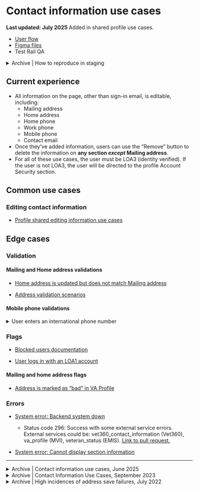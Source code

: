 # Contact information use cases
**Last updated: July 2025** Added in shared profile use cases.

- [User flow](https://app.mural.co/t/departmentofveteransaffairs9999/m/departmentofveteransaffairs9999/1748544816643/8147634738618bff171962ce84b2f940c888fb03?wid=0-1749014970296&outline=open)
- [Figma files](https://www.figma.com/design/bFdl7MEIda4ExZIQuot84r/Profile---Contact-Information?node-id=3123-34667&t=HML77KqMVILaoozm-1)
- Test Rail QA

<details><summary>Archive | How to reproduce in staging</summary>

- [User needs to add, edit, or remove contact information (addresses, phone numbers, or contact email)](https://github.com/department-of-veterans-affairs/va.gov-team/blob/master/products/identity-personalization/profile/contact-information/use-cases/add-edit-delete-contact-info.md#how-to-reproduce)
- [Home address is updated but does not match Mailing address](https://github.com/department-of-veterans-affairs/va.gov-team/blob/master/products/identity-personalization/profile/contact-information/use-cases/address-update-home-mailing-mismatch.md#staging-users)
- [Address validation](https://github.com/department-of-veterans-affairs/va.gov-team/blob/master/products/identity-personalization/profile/contact-information/use-cases/address-validation.md#how-to-reproduce)
- [Mailing address is flagged as “bad” in VA Profile](https://github.com/department-of-veterans-affairs/va.gov-team/blob/master/products/identity-personalization/profile/contact-information/use-cases/address-marked-as-bad.md#how-to-reproduce)

</details>


## Current experience
- All information on the page, other than sign-in email, is editable, including:
	- Mailing address
	- Home address
	- Home phone
	- Work phone
	- Mobile phone
	- Contact email
- Once they’ve added information, users can use the “Remove” button to delete the information on **any section *except* Mailing address**.
- For all of these use cases, the user must be LOA3 (identity verified). If the user is not LOA3, the user will be directed to the profile Account Security section.


## Common use cases
### Editing contact information
- [Profile shared editing information use cases](https://github.com/department-of-veterans-affairs/va.gov-team/blob/master/products/identity-personalization/profile/use-cases/profile-shared-use-cases.md#editing-information)


## Edge cases
### Validation
#### Mailing and Home address validations
- [Home address is updated but does not match Mailing address](https://github.com/department-of-veterans-affairs/va.gov-team/blob/master/products/identity-personalization/profile/contact-information/use-cases/address-update-home-mailing-mismatch.md) 

- [Address validation scenarios](https://github.com/department-of-veterans-affairs/va.gov-team/blob/master/products/identity-personalization/profile/contact-information/use-cases/address-validation.md)

#### Mobile phone validations

<details><summary>User enters an international phone number</summary>

- **Use case:** If a user enters an international phone number in the mobile phone section they will be informed via modal that they cannot receive text notifications with an international phone number. They are not stopped from completing this task.
- **Status code:** TBD
- **Format:** [Warning modal](https://design.va.gov/components/modal/#warning)
- [Link to designs](https://www.figma.com/design/bFdl7MEIda4ExZIQuot84r/Profile---Contact-Information?node-id=3184-28915&t=Lec9VMwUOLJiae7J-1)
- [Link to code]
- **Content:**

Header: We can’t send text notifications to international phone numbers

[user entered number] is an international phone number. If you save this number, you won’t receive text notifications.

Primary button: Save the number you entered

Secondary button: Edit the number you entered

</details>


### Flags
- [Blocked users documentation](https://github.com/department-of-veterans-affairs/va.gov-team/blob/master/products/identity-personalization/profile/use-cases/blocked-account.md)

- [User logs in with an LOA1 account](https://github.com/department-of-veterans-affairs/va.gov-team/blob/master/products/identity-personalization/profile/use-cases/loa1-user.md)

#### Mailing and home address flags
- [Address is marked as “bad” in VA Profile](https://github.com/department-of-veterans-affairs/va.gov-team/blob/master/products/identity-personalization/profile/contact-information/use-cases/address-marked-as-bad.md)


### Errors

- [System error: Backend system down](https://github.com/department-of-veterans-affairs/va.gov-team/blob/master/products/identity-personalization/profile/use-cases/profile-shared-use-cases.md#system-errors)
   - Status code 296: Success with some external service errors. External services could be: vet360_contact_information (Vet360), va_profile (MVI), veteran_status (EMIS). [Link to pull request.](https://github.com/department-of-veterans-affairs/vets-api/pull/2738)

- [System error: Cannot display section information](https://github.com/department-of-veterans-affairs/va.gov-team/blob/master/products/identity-personalization/profile/use-cases/profile-shared-use-cases.md#system-errors)

---

<details><summary>Archive | Contact information use cases, June 2025</summary>

# Contact information use cases
**Last updated: July 2025** Added in shared profile use cases.

- [User flow](https://app.mural.co/t/departmentofveteransaffairs9999/m/departmentofveteransaffairs9999/1748544816643/8147634738618bff171962ce84b2f940c888fb03?wid=0-1749014970296&outline=open)
- [Figma files](https://www.figma.com/design/bFdl7MEIda4ExZIQuot84r/Profile---Contact-Information?node-id=3123-34667&t=HML77KqMVILaoozm-1)
- Test Rail QA

<details><summary>Archive | How to reproduce in staging</summary>

- [User needs to add, edit, or remove contact information (addresses, phone numbers, or contact email)](https://github.com/department-of-veterans-affairs/va.gov-team/blob/master/products/identity-personalization/profile/contact-information/use-cases/add-edit-delete-contact-info.md#how-to-reproduce)
- [Home address is updated but does not match Mailing address](https://github.com/department-of-veterans-affairs/va.gov-team/blob/master/products/identity-personalization/profile/contact-information/use-cases/address-update-home-mailing-mismatch.md#staging-users)
- [Address validation](https://github.com/department-of-veterans-affairs/va.gov-team/blob/master/products/identity-personalization/profile/contact-information/use-cases/address-validation.md#how-to-reproduce)
- [Mailing address is flagged as “bad” in VA Profile](https://github.com/department-of-veterans-affairs/va.gov-team/blob/master/products/identity-personalization/profile/contact-information/use-cases/address-marked-as-bad.md#how-to-reproduce)

</details>


## Current experience
- All information on the page, other than sign-in email, is editable, including:
	- Mailing address
	- Home address
	- Home phone
	- Work phone
	- Mobile phone
	- Contact email
- Once they’ve added information, users can use the “Remove” button to delete the information on **any section *except* Mailing address**.
- For all of these use cases, the user must be LOA3 (identity verified). If the user is not LOA3, the user will be directed to the profile Account Security section.


## Common use cases
### Editing contact information
- [Profile shared editing information use cases](https://github.com/department-of-veterans-affairs/va.gov-team/blob/master/products/identity-personalization/profile/use-cases/profile-shared-use-cases.md#editing-information)

### User logs in with LOA3 account
<details><summary>Adding information</summary>

- **Use case:** For each section without information on file, i.e. a `null` value, the user will see the name of the section and prompt that tells them they can edit their profile to add [section information]. Clicking the Edit button will put the section into an inline edit mode.
- **Status code:** None
- **Format:** See designs
- [Links to designs](https://www.figma.com/design/bFdl7MEIda4ExZIQuot84r/Profile---Contact-Information?node-id=3123-35605&t=HML77KqMVILaoozm-1)
- **Content:** See designs

</details>


<details><summary>Editing information</summary>

- **Use case:** Clicking the Edit button will put the section into edit mode and reveal the editable fields inline. If there are input errors they show inline with the input field.
- **Status code:** None
- **Format:** See designs
- Links to designs
   - [Address](https://www.figma.com/design/bFdl7MEIda4ExZIQuot84r/Profile---Contact-Information?node-id=3123-35977&t=HML77KqMVILaoozm-1)
   - [Phone number](https://www.figma.com/design/bFdl7MEIda4ExZIQuot84r/Profile---Contact-Information?node-id=3130-24667&t=HML77KqMVILaoozm-1)
   - [Email address](https://www.figma.com/design/bFdl7MEIda4ExZIQuot84r/Profile---Contact-Information?node-id=3132-24668&t=HML77KqMVILaoozm-1)
- **Content:** See designs

</details>


<details><summary>Save in progress alert</summary>

- **Use case:** Shows while the users information is in the process of being saved. Field value and buttons are hidden since there is an action in progress, and we’re waiting for a response to display the correct field value.
- **Status code:** TBD
- **Format:** [Slim information alert](https://design.va.gov/components/alert/#examples---slim-alert)
- [Link to designs](https://www.figma.com/design/bFdl7MEIda4ExZIQuot84r/Profile---Contact-Information?node-id=3143-14380&t=MGmcos4rzcFh3Q1H-1)
- **Content:** We’re working on saving your new [information type]. We’ll show it here once it’s saved.

</details>


<details><summary>Saving information</summary>

- **Use case:** Changes are saved once the user presses the Save button. Once the form is successfully saved, the user is returned to read mode and a slim success alert should display below the section header.
- **Status code:** TBD
- **Format:** [Slim success alert](https://design.va.gov/components/alert/#examples---slim-alert)
- [Link to designs](https://www.figma.com/design/bFdl7MEIda4ExZIQuot84r/Profile---Contact-Information?node-id=3143-14380&t=V3lMgUB50CWCTPrv-1)
- **Content:** Update saved.

</details>


<details><summary>Removing information</summary>

- **Use case:** Clicking the remove button will trigger a modal prompting the user to confirm they want to remove their information. All entered information can be removed, **other than mailing address.**
- **Status code:** None
- **Format:** [Warning modal](https://design.va.gov/components/modal/#warning)
- [Link to designs](https://www.figma.com/design/bFdl7MEIda4ExZIQuot84r/Profile---Contact-Information?node-id=3143-17044&t=V3lMgUB50CWCTPrv-1)
- **Content:**

Header: Are you sure?

This will remove your [section header title] across these VA benefits and services:

- VA health care (including prescriptions, appointment reminders, lab and test results, and communications from your VA medical center)
- Disability compensation
- Pension benefits
- Claims and appeals
- Veteran Readiness and Employment (VR&E)

You can always come back to your profile later if you want to add this home phone number again.

Primary button: Yes, remove my information
Secondary button: No, cancel these changes

</details>


<details><summary>Canceling edit changes</summary>

- **Use case:** If a user has made changes to any form field, has not correctly or completely filled out the field, and hits cancel, they will trigger an inline error.
	- If the field is correctly and completely filled out, or they hit cancel a second time, they'll see a modal warning message asking to confirm if they want to leave edit mode.
- **Status code:** None
- **Format:** [Warning modal](https://design.va.gov/components/modal/#warning)
- [Links to designs](https://www.figma.com/design/bFdl7MEIda4ExZIQuot84r/Profile---Contact-Information?node-id=3143-17044&t=V3lMgUB50CWCTPrv-1)
- **Content:**

Header: Cancel changes?

You haven’t finished editing and saving the changes to your [H3 section title]. If you cancel now, we won’t save your changes.

Primary button: Yes, cancel my changes
Secondary button: No, go back to editing

</details>


## Edge cases
### Validation
The overall feature has no validation use cases. Specific address validation below.

### Flags
[Blocked users documentation](https://github.com/department-of-veterans-affairs/va.gov-team/blob/master/products/identity-personalization/profile/use-cases/blocked-account.md)

[User logs in with an LOA1 account](https://github.com/department-of-veterans-affairs/va.gov-team/blob/master/products/identity-personalization/profile/use-cases/loa1-user.md)

### Errors

<details><summary>Backend system down</summary>

- **Use case:** Cannot connect to the back end.
- **Status code:**
   - 296: Success with some external service errors. External services could be: vet360_contact_information (Vet360), va_profile (MVI), veteran_status (EMIS). [Link to pull request.](https://github.com/department-of-veterans-affairs/vets-api/pull/2738)
- **Format:** [Warning alert component](https://design.va.gov/components/alert/#warning-alert)
- [Link to designs](https://www.figma.com/design/bFdl7MEIda4ExZIQuot84r/Profile---Contact-Information?node-id=3147-17046&t=V3lMgUB50CWCTPrv-1)
- [Link to code]
- **Content:**

H2: This page isn't available right now

We’re sorry. Something went wrong on our end. Refresh this page or try again later.	

</details>


<details><summary>Save error: Information can’t be saved</summary>

- **Use case:** If we can’t write to the backend for any reason, a generic error message is displayed under the section header.
   - If the save continues to fail, the user is returned to read mode with an error displayed in the section they attempted to edit.
- **Status code:** TBD
- **Format:** [Error alert component](https://design.va.gov/components/alert/#error-alert)
- [Link to designs](https://www.figma.com/design/bFdl7MEIda4ExZIQuot84r/Profile---Contact-Information?node-id=3143-14380&t=V3lMgUB50CWCTPrv-1)
- **Content:**

We’re sorry. We can’t update your information right now. We’re working to fix this problem. Try again later.

</details>


### Mailing and Home address section
#### Validation
- [Home address is updated but does not match Mailing address](https://github.com/department-of-veterans-affairs/va.gov-team/blob/master/products/identity-personalization/profile/contact-information/use-cases/address-update-home-mailing-mismatch.md) 
- [Address validation scenarios](https://github.com/department-of-veterans-affairs/va.gov-team/blob/master/products/identity-personalization/profile/contact-information/use-cases/address-validation.md)


#### Flags 
- [Address is marked as “bad” in VA Profile](https://github.com/department-of-veterans-affairs/va.gov-team/blob/master/products/identity-personalization/profile/contact-information/use-cases/address-marked-as-bad.md)


#### Errors
No additional error states for addresses.


### Mobile phone section
#### Validation

<details><summary>User enters an international phone number</summary>

- **Use case:** If a user enters an international phone number in the mobile phone section they will be informed via modal that they cannot receive text notifications with an international phone number. They are not stopped from completing this task.
- **Status code:** TBD
- **Format:** [Warning modal](https://design.va.gov/components/modal/#warning)
- [Link to designs](https://www.figma.com/design/bFdl7MEIda4ExZIQuot84r/Profile---Contact-Information?node-id=3184-28915&t=Lec9VMwUOLJiae7J-1)
- [Link to code]
- **Content:**

Header: We can’t send text notifications to international phone numbers

[user entered number] is an international phone number. If you save this number, you won’t receive text notifications.

Primary button: Save the number you entered

Secondary button: Edit the number you entered

</details>

#### Flags 
No additional flags for mobile phone numbers.

#### Errors
No additional error states for mobile phone numbers.

</details>


<details><summary>Archive | Contact Information Use Cases, September 2023</summary>
  
# Contact Information Use Cases
**Last updated:** September 7, 2023

For all of these use cases, the user must be LOA3 (identity verified). If the user is not LOA3, the only thing they can access in profile is the Account Security section.

## Common use cases
### User logs in with LOA1 account
- [User logs in with an LOA1 account](https://github.com/department-of-veterans-affairs/va.gov-team/blob/master/products/identity-personalization/profile/use-cases/loa1-user.md)

### User logs in with LOA3 account
- [User needs to add, edit, or remove contact information (addresses, phone numbers, or contact email address)](https://github.com/department-of-veterans-affairs/va.gov-team/blob/master/products/identity-personalization/profile/contact-information/use-cases/add-edit-delete-contact-info.md#adding-information)

## Edge cases
### Flags 
- [Address is marked as “bad” in VA Profile](https://github.com/department-of-veterans-affairs/va.gov-team/blob/master/products/identity-personalization/profile/contact-information/use-cases/address-marked-as-bad.md)

### Validation
- [Home address is updated but does not match Mailing address](https://github.com/department-of-veterans-affairs/va.gov-team/blob/master/products/identity-personalization/profile/contact-information/use-cases/address-update-home-mailing-mismatch.md) 
- [Address isn’t recognized as entered](https://github.com/department-of-veterans-affairs/va.gov-team/blob/master/products/identity-personalization/profile/contact-information/use-cases/address-validation.md)

### System
- [Something has gone wrong and VA.gov can’t display any contact information](https://github.com/department-of-veterans-affairs/va.gov-team/blob/master/products/identity-personalization/profile/contact-information/use-cases/system-cant-display-contact-info.md)
- [High incidences of address save failures](https://github.com/department-of-veterans-affairs/va.gov-team/blob/master/products/identity-personalization/profile/Combine%20Profile%20and%20Account/Address%20Save%20Failure%20Codes.md)

## Flow diagrams
- [Mobile page of Sketch file](https://www.sketch.com/s/59857eb5-d9f9-4145-99d3-d9a1de2d0655/p/32C331B8-812D-46FE-AF7D-DCA63C881713/canvas) contains user flow, states, and behaviors

</details>


<details><summary>Archive | High incidences of address save failures, July 2022</summary>

- [High incidences of address save failures](https://github.com/department-of-veterans-affairs/va.gov-team/blob/master/products/identity-personalization/profile/Combine%20Profile%20and%20Account/Address%20Save%20Failure%20Codes.md)

</details>

